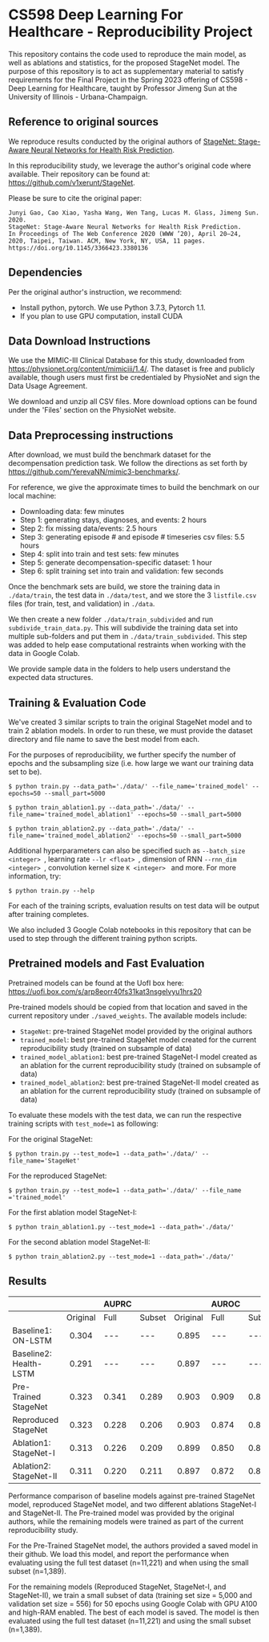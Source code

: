 # CS598 Deep Learning For Healthcare - Reproducibility Project

This repository contains the code used to reproduce the main model, as well as ablations and statistics, for the proposed StageNet model. The purpose of this repository is to act as supplementary material to satisfy requirements for the Final Project in the Spring 2023 offering of CS598 - Deep Learning for Healthcare, taught by Professor Jimeng Sun at the University of Illinois - Urbana-Champaign.

## Reference to original sources

We reproduce results conducted by the original authors of [StageNet: Stage-Aware Neural Networks for Health Risk Prediction](https://arxiv.org/pdf/2001.10054.pdf).

In this reproducibility study, we leverage the author's original code where available. Their repository can be found at: https://github.com/v1xerunt/StageNet.

Please be sure to cite the original paper:
```
Junyi Gao, Cao Xiao, Yasha Wang, Wen Tang, Lucas M. Glass, Jimeng Sun. 2020. 
StageNet: Stage-Aware Neural Networks for Health Risk Prediction. 
In Proceedings of The Web Conference 2020 (WWW ’20), April 20–24, 2020, Taipei, Taiwan. ACM, New York, NY, USA, 11 pages. 
https://doi.org/10.1145/3366423.3380136
```

## Dependencies

Per the original author's instruction, we recommend:
* Install python, pytorch. We use Python 3.7.3, Pytorch 1.1.
* If you plan to use GPU computation, install CUDA

## Data Download Instructions

We use the MIMIC-III Clinical Database for this study, downloaded from https://physionet.org/content/mimiciii/1.4/. The dataset is free and publicly available, though users must first be credentialed by PhysioNet and sign the Data Usage Agreement.

We download and unzip all CSV files. More download options can be found under the 'Files' section on the PhysioNet website.

## Data Preprocessing instructions

After download, we must build the benchmark dataset for the decompensation prediction task. We follow the directions as set forth by https://github.com/YerevaNN/mimic3-benchmarks/.

For reference, we give the approximate times to build the benchmark on our local machine:
* Downloading data: few minutes
* Step 1: generating stays, diagnoses, and events: 2 hours
* Step 2: fix missing data/events: 2.5 hours
* Step 3: generating episode # and episode # timeseries csv files: 5.5 hours
* Step 4: split into train and test sets: few minutes
* Step 5: generate decompensation-specific dataset: 1 hour
* Step 6: split training set into train and validation: few seconds

Once the benchmark sets are build, we store the training data in ```./data/train```, the test data in ```./data/test```, and we store the 3 ```listfile.csv``` files (for train, test, and validation) in ```./data```.

We then create a new folder ```./data/train_subdivided``` and run ```subdivide_train_data.py```. This will subdivide the training data set into multiple sub-folders and put them in ```./data/train_subdivided```. This step was added to help ease computational restraints when working with the data in Google Colab.

We provide sample data in the folders to help users understand the expected data structures.

## Training & Evaluation Code

We've created 3 similar scripts to train the original StageNet model and to train 2 ablation models. In order to run these, we must provide the dataset directory and file name to save the best model from each. 

For the purposes of reproducibility, we further specify the number of epochs and the subsampling size (i.e. how large we want our training data set to be).

```$ python train.py --data_path='./data/' --file_name='trained_model' --epochs=50 --small_part=5000 ```

```$ python train_ablation1.py --data_path='./data/' --file_name='trained_model_ablation1' --epochs=50 --small_part=5000 ```

```$ python train_ablation2.py --data_path='./data/' --file_name='trained_model_ablation2' --epochs=50 --small_part=5000 ```

Additional hyperparameters can also be specified such as ```--batch_size <integer> ```, learning rate ```--lr <float> ```, dimension of RNN ```--rnn_dim <integer> ```, convolution kernel size ```K <integer> ``` and more. For more information, try:

```$ python train.py --help```

For each of the training scripts, evaluation results on test data will be output after training completes.

We also included 3 Google Colab notebooks in this repository that can be used to step through the different training python scripts.

## Pretrained models and Fast Evaluation

Pretrained models can be found at the UofI box here: https://uofi.box.com/s/arp8eorr40fs31kat3nsgelvyu1hrs20

Pre-trained models should be copied from that location and saved in the current repository under ```./saved_weights```. The available models include:
* ```StageNet```: pre-trained StageNet model provided by the original authors
* ```trained_model```: best pre-trained StageNet model created for the current reproducibility study (trained on subsample of data)
* ```trained_model_ablation1```: best pre-trained StageNet-I model created as an ablation for the current reproducibility study (trained on subsample of data)
* ```trained_model_ablation2```: best pre-trained StageNet-II model created as an ablation for the current reproducibility study (trained on subsample of data)

To evaluate these models with the test data, we can run the respective training scripts with ```test_mode=1``` as following:

For the original StageNet:

```$ python train.py --test_mode=1 --data_path='./data/' --file_name='StageNet'```

For the reproduced StageNet:

```$ python train.py --test_mode=1 --data_path='./data/' --file_name ='trained_model'```

For the first ablation model StageNet-I:

```$ python train_ablation1.py --test_mode=1 --data_path='./data/' ```

For the second ablation model StageNet-II:

```$ python train_ablation2.py --test_mode=1 --data_path='./data/' ```

## Results

|                        |          | AUPRC |        |          | AUROC |        |          | min(Re,P+) |        |
|------------------------|:--------:|-------|--------|:--------:|-------|--------|:--------:|------------|--------|
|                        | Original | Full  | Subset | Original | Full  | Subset | Original | Full       | Subset |
| Baseline1: ON-LSTM     | 0.304    | ---   | ---    | 0.895    | ---   | ---    | 0.343    | ---        | ---    |
| Baseline2: Health-LSTM | 0.291    | ---   | ---    | 0.897    | ---   | ---    | 0.325    | ---        | ---    |
| Pre-Trained StageNet   | 0.323    | 0.341 | 0.289  | 0.903    | 0.909 | 0.890  | 0.372    | 0.390      | 0.347  |
| Reproduced StageNet    | 0.323    | 0.228 | 0.206  | 0.903    | 0.874 | 0.842  | 0.372    | 0.292      | 0.280  |
| Ablation1: StageNet-I  | 0.313    | 0.226 | 0.209  | 0.899    | 0.850 | 0.838  | 0.360    | 0.315      | 0.279  |
| Ablation2: StageNet-II | 0.311    | 0.220 | 0.211  | 0.897    | 0.872 | 0.844  | 0.358    | 0.287      | 0.280  |

Performance comparison of baseline models against pre-trained StageNet model, reproduced StageNet model, and two different ablations StageNet-I and StageNet-II. The Pre-trained model was provided by the original authors, while the remaining models were trained as part of the current reproducibility study.

For the Pre-Trained StageNet model, the authors provided a saved model in their github. We load this model, and report the performance when evaluating using the full test dataset (n=11,221) and when using the small subset (n=1,389).

For the remaining models (Reproduced StageNet, StageNet-I, and StageNet-II), we train a small subset of data (training set size = 5,000 and validation set size = 556) for 50 epochs using Google Colab with GPU A100 and high-RAM enabled. The best of each model is saved. The model is then evaluated using the full test dataset (n=11,221) and using the small subset (n=1,389). 
